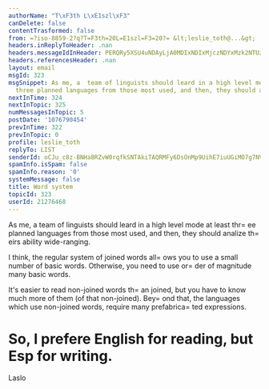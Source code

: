 ```yaml
---
authorName: "T\xF3th L\xE1szl\xF3"
canDelete: false
contentTrasformed: false
from: =?iso-8859-2?q?T=F3th=20L=E1szl=F3=20?= &lt;leslie_toth@...&gt;
headers.inReplyToHeader: .nan
headers.messageIdInHeader: PERQRy5XSU4uNDAyLjA0MDIxNDIxMjczNDYxMzk2NTUzMjVAZHJvdHBvc3RhLmh1Pg==
headers.referencesHeader: .nan
layout: email
msgId: 323
msgSnippet: As me, a  team of linguists should leard in a high level mode at least
  three planned languages from those most used, and then, they should analize theirs
nextInTime: 324
nextInTopic: 325
numMessagesInTopic: 5
postDate: '1076790454'
prevInTime: 322
prevInTopic: 0
profile: leslie_toth
replyTo: LIST
senderId: oCJu_c8z-BNHa8RZvW0rqfkSNTAkiTAQRMFy6DsOnMp9UihE7iuUGiMO7g7NVrnpP2q-3j2Cy819t-v-FF01JuGxOQdI00jn1wvGa2_-0OguGnuwuby2l6tRC3oyBPlGrfxOVeEihw3j
spamInfo.isSpam: false
spamInfo.reason: '0'
systemMessage: false
title: Word system
topicId: 323
userId: 21276468
---
```



As me, a  team of linguists should leard in a high level mode at least thr=
ee planned languages from those most used, and then, they should analize th=
eirs ability wide-ranging.

I think, the regular system of joined words all=
ows you to use a small number of basic words. Otherwise, you need to use or=
der of magnitude many basic words.

It's easier to read non-joined words th=
an joined, but you have to know much more of them (of that non-joined).
Bey=
ond that, the languages which use non-joined words, require many prefabrica=
ted expressions.

So, I prefere English for reading, but Esp for writing. 
=

Laslo
